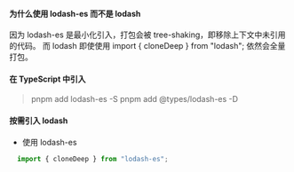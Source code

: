 <!--
 * @Date: 2022-08-08
 * @Author: 马晓川 maxc@dustess.com
 * @LastEditors: 马晓川 maxc@dustess.com
 * @LastEditTime: 2022-08-08
-->

#### 为什么使用 lodash-es 而不是 lodash
因为 lodash-es 是最小化引入，打包会被 tree-shaking，即移除上下文中未引用的代码。
而 lodash 即使使用 import { cloneDeep } from "lodash"; 依然会全量打包。

#### 在 TypeScript 中引入
> pnpm add lodash-es -S
> pnpm add @types/lodash-es -D

#### 按需引入 lodash
  * 使用 lodash-es
  ```javascript
    import { cloneDeep } from "lodash-es";
  ```